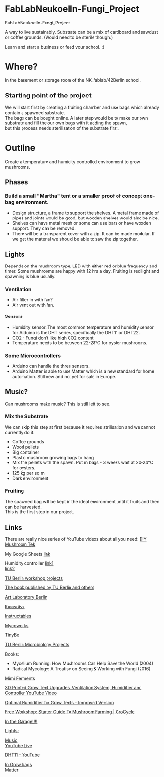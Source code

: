 # FabLabNeukoelln-Fungi_Project

FabLabNeukoelln-Fungi_Project

A way to live sustainably. Substrate can be a mix of cardboard and sawdust or coffee grounds. (Would need to be sterile though.)

Learn and start a business or feed your school. :)

# Where?
In the basement or storage room of the NK_fablab/42Berlin school.

## Starting point of the project
We will start first by creating a fruiting chamber and use bags which already contain a spawned substrate.  
The bags can be bought online.
A later step would be to make our own substrate and fill the our own bags with it adding the spawn,   
but this process needs sterilisation of the substrate first.

# Outline
Create a temperature and humidity controlled environment to grow mushrooms.

## Phases
### Build a small "Martha" tent or a smaller proof of concept one-bag environment.
- Design structure, a frame to support the shelves. A metal frame made of pipes and joints would be good, but wooden shelves would also be nice.
- Shelves can have metal mesh or some can use bars or have wooden support. They can be removed.
- There will be a transparent cover with a zip. It can be made modular. If we get the material we should be able to saw the zip together.

## Lights
Depends on the mushroom type. LED with either red or blue frequency and timer. Some mushrooms are happy with 12 hrs a day. Fruiting is red light and spawning is blue usually.

### Ventilation
- Air filter in with fan?
- Air vent out with fan.

#### Sensors
- Humidity sensor. The most common temperature and humidity sensor for Arduino is the DHT series, specifically the DHT11 or DHT22.
- CO2 - Fungi don't like high CO2 content.
- Temperature needs to be between 22-28°C for oyster mushrooms.

### Some Microcontrollers
- Arduino can handle the three sensors.
- Arduino Matter is able to use Matter which is a new standard for home automation. Still new and not yet for sale in Europe.

## Music?
Can mushrooms make music? This is still left to see.  

### Mix the Substrate
We can skip this step at first because it requires strilisation and we cannot currently do it.
- Coffee grounds
- Wood pellets
- Big container
- Plastic mushroom growing bags to hang
- Mix the pellets with the spawn. Put in bags - 3 weeks wait at 20-24°C for oysters.
- 125 kg per sq m
- Dark environment

### Fruiting
The spawned bag will be kept in the ideal environment until it fruits and then can be harvested.  
This is the first step in our project.

## Links

There are really nice series of YouTube videos about all you need:
[DIY Mushroom Tek](https://www.youtube.com/@diy-mushroom-tek)  

My Google Sheets [link](https://docs.google.com/spreadsheets/d/12R7Wkm8Nz2zLa1NQa-oBZ-2w6hAllGzAMuuDEiKfbG0/edit?usp=sharing)  

Humidity controller [link1](https://www.printables.com/de/model/246876-331-controller-with-relays-sensor-and-hmi-for-indo)  
[link2](https://www.printables.com/de/model/598587-xy-tr01-humidity-controller-mount)  

[TU Berlin workshop projects](https://www.tu.berlin/mikrobiologie/forschung/projekte)  

[The book published by TU Berlin and others](https://library.oapen.org/handle/20.500.12657/50293)  

[Art Laboratory Berlin](https://artlaboratory-berlin.org/events/mind-the-fungi-mushroom-cultivation-courses/)  

[Ecovative](https://www.ecovative.com)  

[Instructables](https://www.instructables.com/How-to-Build-a-Martha-Grow-Tent-Mushroom-Cultivati/)  

[Mycoworks](https://www.mycoworks.com)  

[TinyBe](https://youtu.be/BaEGzgNYYMQ?si=8sh8EUKXdnpMRuvQ)  

[TU Berlin Microbiology Projects](https://www.tu.berlin/mikrobiologie/forschung/projekte/entwicklung-pilzbasierter-werkstoffe)  

[Books:](https://www.tu.berlin/mikrobiologie/forschung/projekte/entwicklung-pilzbasierter-werkstoffe)  
- Mycelium Running: How Mushrooms Can Help Save the World (2004)  
- Radical Mycology: A Treatise on Seeing & Working with Fungi (2016)  

[Mimi Ferments](https://mimiferments.com/collections/workshop)  

[3D Printed Grow Tent Upgrades: Ventilation System, Humidifier and Controller YouTube Video](https://youtu.be/dSrJ2VtUzEo?si=-SNb6Bbtx5HpGsDg)  

[Optimal Humidifier for Grow Tents - Improved Version](https://www.thingiverse.com/thing:6397535)  

[Free Workshop: Starter Guide To Mushroom Farming | GroCycle](https://youtu.be/icKeO-kyiGk?si=Ma1949mAzkJjP3xK)  

[In the Garage!!!!](https://youtu.be/_kPLXib4ksE?si=WMwSg8Z2-8_iYVFy)  

[Lights:](https://www.mushroom-corner.com/posts/mushroom-grow-lights-buyers-guide)  

[Music](https://youtu.be/-hlQHYtncww?si=jag8b0jR52WN1Ij0)  
[YouTube Live](https://www.youtube.com/live/gtoHlhcNHE8?si=Ihu3Gjd1UVpKBs5c)  

[DHT11 - YouTube](https://youtu.be/dJJAQxyryoQ?si=Di6VHg_juJ59Q_K-)  

[In Grow bags](https://learn.freshcap.com/growing/mushroom-grow-bags-the-ultimate-guide/)  
[Matter](https://www.youtube.com/watch?v=KodQZguDyHo)
